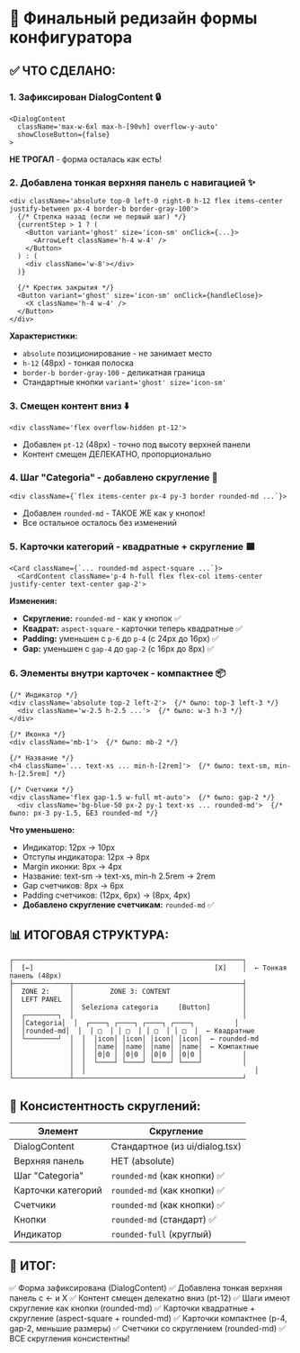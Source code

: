# 🎉 Финальный редизайн формы конфигуратора

## ✅ ЧТО СДЕЛАНО:

### 1. **Зафиксирован DialogContent** 🔒
```tsx
<DialogContent
  className='max-w-6xl max-h-[90vh] overflow-y-auto'
  showCloseButton={false}
>
```
**НЕ ТРОГАЛ** - форма осталась как есть!

### 2. **Добавлена тонкая верхняя панель с навигацией** ✨
```tsx
<div className='absolute top-0 left-0 right-0 h-12 flex items-center justify-between px-4 border-b border-gray-100'>
  {/* Стрелка назад (если не первый шаг) */}
  {currentStep > 1 ? (
    <Button variant='ghost' size='icon-sm' onClick={...}>
      <ArrowLeft className='h-4 w-4' />
    </Button>
  ) : (
    <div className='w-8'></div>
  )}
  
  {/* Крестик закрытия */}
  <Button variant='ghost' size='icon-sm' onClick={handleClose}>
    <X className='h-4 w-4' />
  </Button>
</div>
```

**Характеристики:**
- `absolute` позиционирование - не занимает место
- `h-12` (48px) - тонкая полоска
- `border-b border-gray-100` - деликатная граница
- Стандартные кнопки `variant='ghost' size='icon-sm'`

### 3. **Смещен контент вниз** ⬇️
```tsx
<div className='flex overflow-hidden pt-12'>
```
- Добавлен `pt-12` (48px) - точно под высоту верхней панели
- Контент смещен ДЕЛЕКАТНО, пропорционально

### 4. **Шаг "Categoria" - добавлено скругление** 🔵
```tsx
<div className={`flex items-center px-4 py-3 border rounded-md ...`}>
```
- Добавлен `rounded-md` - ТАКОЕ ЖЕ как у кнопок!
- Все остальное осталось без изменений

### 5. **Карточки категорий - квадратные + скругление** 🟦
```tsx
<Card className={`... rounded-md aspect-square ...`}>
  <CardContent className='p-4 h-full flex flex-col items-center justify-center text-center gap-2'>
```

**Изменения:**
- **Скругление:** `rounded-md` - как у кнопок ✅
- **Квадрат:** `aspect-square` - карточки теперь квадратные ✅
- **Padding:** уменьшен с `p-6` до `p-4` (с 24px до 16px) ✅
- **Gap:** уменьшен с `gap-4` до `gap-2` (с 16px до 8px) ✅

### 6. **Элементы внутри карточек - компактнее** 📦
```tsx
{/* Индикатор */}
<div className='absolute top-2 left-2'>  {/* было: top-3 left-3 */}
  <div className='w-2.5 h-2.5 ...'>  {/* было: w-3 h-3 */}
</div>

{/* Иконка */}
<div className='mb-1'>  {/* было: mb-2 */}

{/* Название */}
<h4 className='... text-xs ... min-h-[2rem]'>  {/* было: text-sm, min-h-[2.5rem] */}

{/* Счетчики */}
<div className='flex gap-1.5 w-full mt-auto'>  {/* было: gap-2 */}
  <div className='bg-blue-50 px-2 py-1 text-xs ... rounded-md'>  {/* было: px-3 py-1.5, БЕЗ rounded-md */}
```

**Что уменьшено:**
- Индикатор: 12px → 10px
- Отступы индикатора: 12px → 8px
- Margin иконки: 8px → 4px
- Название: text-sm → text-xs, min-h 2.5rem → 2rem
- Gap счетчиков: 8px → 6px
- Padding счетчиков: (12px, 6px) → (8px, 4px)
- **Добавлено скругление счетчикам:** `rounded-md` ✅

## 📊 ИТОГОВАЯ СТРУКТУРА:

```
┌─────────────────────────────────────────────────────────┐
│  [←]                                             [X]    │  ← Тонкая панель (48px)
├──────────────┬──────────────────────────────────────────┤
│  ZONE 2:     │         ZONE 3: CONTENT                  │
│  LEFT PANEL  │                                          │
│              │  Seleziona categoria     [Button]        │
│  ┌────────┐  │                                          │
│  │Categoria│  │  ┌────┐ ┌────┐ ┌────┐ ┌────┐          │
│  │rounded-md│  │  │ □  │ │ □  │ │ □  │ │ □  │  ← Квадратные
│  └────────┘  │  │  │icon│ │icon│ │icon│ │icon│  ← rounded-md
│              │  │  │name│ │name│ │name│ │name│  ← Компактные
│              │  │  │0│0 │ │0│0 │ │0│0 │ │0│0 │          │
│              │  │  └────┘ └────┘ └────┘ └────┘          │
│              │  │                                          │
└──────────────┴──────────────────────────────────────────┘
```

## 🎯 Консистентность скруглений:

| Элемент | Скругление |
|---------|------------|
| DialogContent | Стандартное (из ui/dialog.tsx) |
| Верхняя панель | НЕТ (absolute) |
| Шаг "Categoria" | `rounded-md` (как кнопки) ✅ |
| Карточки категорий | `rounded-md` (как кнопки) ✅ |
| Счетчики | `rounded-md` (как кнопки) ✅ |
| Кнопки | `rounded-md` (стандарт) ✅ |
| Индикатор | `rounded-full` (круглый) |

## 🚀 ИТОГ:
✅ Форма зафиксирована (DialogContent)
✅ Добавлена тонкая верхняя панель с ← и X
✅ Контент смещен делекатно вниз (pt-12)
✅ Шаги имеют скругление как кнопки (rounded-md)
✅ Карточки квадратные + скругление (aspect-square + rounded-md)
✅ Карточки компактнее (p-4, gap-2, меньшие размеры)
✅ Счетчики со скруглением (rounded-md)
✅ ВСЕ скругления консистентны!

